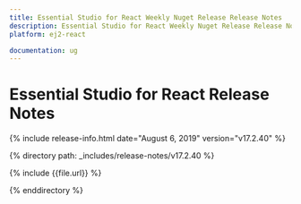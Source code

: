 ```yaml
---
title: Essential Studio for React Weekly Nuget Release Release Notes  
description: Essential Studio for React Weekly Nuget Release Release Notes  
platform: ej2-react

documentation: ug
---
```


# Essential Studio for  React  Release Notes  

{% include release-info.html date="August 6, 2019"   version="v17.2.40"  %} 

{% directory path: _includes/release-notes/v17.2.40 %}

{% include {{file.url}} %}

{% enddirectory %}
